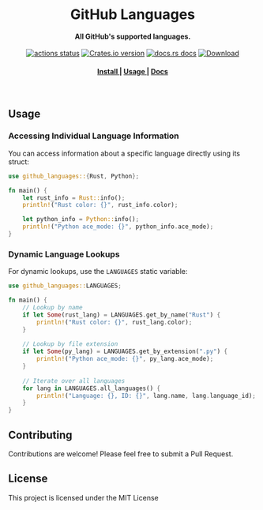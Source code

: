 <h1 align="center">GitHub Languages</h1>
<div align="center">
  <strong>
    All GitHub's supported languages.
  </strong>
</div>
<br />

<div align="center">
  <a href="https://img.shields.io/github/actions/workflow/status/luxass/github-languages-rs/ci.yaml?query=branch%3Amain">
    <img src="https://img.shields.io/github/actions/workflow/status/luxass/github-languages-rs/ci.yaml?branch=main&style=flat-square" alt="actions status" /></a>
  <a href="https://crates.io/crates/github-languages">
    <img src="https://img.shields.io/crates/v/github-languages.svg?style=flat-square"
    alt="Crates.io version" /></a>
  <a href="https://docs.rs/github-languages">
  <img src="https://img.shields.io/badge/docs-latest-blue.svg?style=flat-square" alt="docs.rs docs" /></a>
  <a href="https://crates.io/crates/github-languages">
    <img src="https://img.shields.io/crates/d/github-languages.svg?style=flat-square" alt="Download" />
  </a>
</div>

<div align="center">
  <h4>
    <a href="#install">
      Install
    </a>
    <span> | </span>
    <a href="#usage">
      Usage
    </a>
    <span> | </span>
    <a href="https://docs.rs/github-languages">
      Docs
    </a>
  </h4>
</div>

<br />

## Usage

### Accessing Individual Language Information

You can access information about a specific language directly using its struct:

```rust
use github_languages::{Rust, Python};

fn main() {
    let rust_info = Rust::info();
    println!("Rust color: {}", rust_info.color);

    let python_info = Python::info();
    println!("Python ace_mode: {}", python_info.ace_mode);
}
```

### Dynamic Language Lookups

For dynamic lookups, use the `LANGUAGES` static variable:

```rust
use github_languages::LANGUAGES;

fn main() {
    // Lookup by name
    if let Some(rust_lang) = LANGUAGES.get_by_name("Rust") {
        println!("Rust color: {}", rust_lang.color);
    }
    
    // Lookup by file extension
    if let Some(py_lang) = LANGUAGES.get_by_extension(".py") {
        println!("Python ace_mode: {}", py_lang.ace_mode);
    }
    
    // Iterate over all languages
    for lang in LANGUAGES.all_languages() {
        println!("Language: {}, ID: {}", lang.name, lang.language_id);
    }
}
```

## Contributing

Contributions are welcome! Please feel free to submit a Pull Request.

## License

This project is licensed under the MIT License
